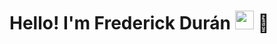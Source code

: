 # Hello! I'm Frederick Durán <img src="https://raw.githubusercontent.com/iampavangandhi/iampavangandhi/master/gifs/Hi.gif" width="30px"> 🚀
